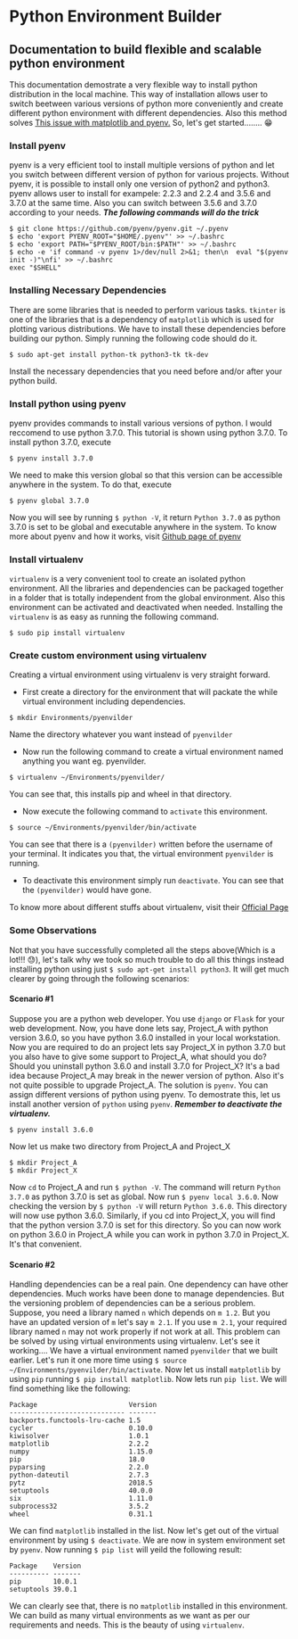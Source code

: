# Python Environment Builder
## Documentation to build flexible and scalable python environment
This documentation demostrate a very flexible way to install python distribution in the local machine. This way of installation allows user to switch beetween various versions of python more conveniently and create different python environment with different dependencies. Also this method solves [This issue with matplotlib and pyenv.](https://github.com/pyenv/pyenv-virtualenv/issues/140) So, let's get started........ :grin:
### Install pyenv
pyenv is a very efficient tool to install multiple versions of python and let you switch between different version of python for various projects. Without pyenv, it is possible to install only one version of python2 and python3. pyenv allows user to install for exampele: 2.2.3 and 2.2.4 and 3.5.6 and 3.7.0 at the same time. Also you can switch between 3.5.6 and 3.7.0 according to your needs. ***The following commands will do the trick***
```
$ git clone https://github.com/pyenv/pyenv.git ~/.pyenv
$ echo 'export PYENV_ROOT="$HOME/.pyenv"' >> ~/.bashrc
$ echo 'export PATH="$PYENV_ROOT/bin:$PATH"' >> ~/.bashrc
$ echo -e 'if command -v pyenv 1>/dev/null 2>&1; then\n  eval "$(pyenv init -)"\nfi' >> ~/.bashrc
exec "$SHELL"
```
### Installing Necessary Dependencies
There are some libraries that is needed to perform various tasks. `tkinter` is one of the libraries that is a dependency of `matplotlib` which is used for plotting various distributions. We have to install these dependencies before building our python. Simply running the following code should do it.
```
$ sudo apt-get install python-tk python3-tk tk-dev
```
Install the necessary dependencies that you need before and/or after your python build.
### Install python using pyenv
pyenv provides commands to install various versions of python. I would reccomend to use python 3.7.0. This tutorial is shown using python 3.7.0. To install python 3.7.0, execute
```
$ pyenv install 3.7.0
```
We need to make this version global so that this version can be accessible anywhere in the system. To do that, execute
```
$ pyenv global 3.7.0
```
Now you will see by running `$ python -V`, it return `Python 3.7.0` as python 3.7.0 is set to be global and executable anywhere in the system.
To know more about pyenv and how it works, visit [Github page of pyenv](https://github.com/pyenv/pyenv)
### Install virtualenv
`virtualenv` is a very convenient tool to create an isolated python environment. All the libraries and dependencies can be packaged together in a folder that is totally independent from the global environment. Also this environment can be activated and deactivated when needed. Installing the `virtualenv` is as easy as running the following command.
```
$ sudo pip install virtualenv
```
### Create custom environment using virtualenv
Creating a virtual environment using virtualenv is very straight forward. 
- First create a directory for the environment that will packate the while virtual environment including dependencies.
```
$ mkdir Environments/pyenvilder
```
Name the directory whatever you want instead of `pyenvilder`
- Now run the following command to create a virtual environment named anything you want eg. pyenvilder.
```
$ virtualenv ~/Environments/pyenvilder/
```
You can see that, this installs pip and wheel in that directory.
- Now execute the following command to `activate` this environment.
```
$ source ~/Environments/pyenvilder/bin/activate
```
You can see that there is a `(pyenvilder)` written before the username of your terminal. It indicates you that, the virtual environment `pyenvilder` is running.
- To deactivate this environment simply run `deactivate`. You can see that the `(pyenvilder)` would have gone.

To know more about different stuffs about virtualenv, visit their [Official Page](https://virtualenv.pypa.io/en/stable/installation/)
### Some Observations
Not that you have successfully completed all the steps above(Which is a lot!!! :sweat:), let's talk why we took so much trouble to do all this things instead installing python using just `$ sudo apt-get install python3`. It will get much clearer by going through the following scenarios:
#### Scenario #1
Suppose you are a python web developer. You use `django` or `Flask` for your web development. Now, you have done lets say, Project_A with python version 3.6.0, so you have python 3.6.0 installed in your local workstation. Now you are required to do an project lets say Project_X in python 3.7.0 but you also have to give some support to Project_A, what should you do? Should you uninstall python 3.6.0 and install 3.7.0 for Project_X? It's a bad idea because Project_A may break in the newer version of python. Also it's not quite possible to upgrade Project_A. The solution is `pyenv`. You can assign different versions of python using pyenv. To demostrate this, let us install another version of `python` using `pyenv`. ***Remember to deactivate the virtualenv.***
```
$ pyenv install 3.6.0
```
Now let us make two directory from Project_A and Project_X
```
$ mkdir Project_A
$ mkdir Project_X
```
Now `cd` to Project_A and run `$ python -V`. The command will return `Python 3.7.0` as python 3.7.0 is set as global. Now run `$ pyenv local 3.6.0`. Now checking the version by `$ python -V` will return `Python 3.6.0`. This directory will now use python 3.6.0. Similarly, if you cd into Project_X, you will find that the python version 3.7.0 is set for this directory. So you can now work on python 3.6.0 in Project_A while you can work in python 3.7.0 in Project_X. It's that convenient.
#### Scenario #2
Handling dependencies can be a real pain. One dependency can have other dependencies. Much works have been done to manage dependencies. But the versioning problem of dependencies can be a serious problem. Suppose, you need a library named `n` which depends on `m 1.2`. But you have an updated version of `m` let's say `m 2.1`. If you use `m 2.1`, your required library named `n` may not work properly if not work at all. This problem can be solved by using virtual environments using virtualenv. Let's see it working....
We have a virtual environment named `pyenvilder` that we built earlier. Let's run it one more time using `$ source ~/Environments/pyenvilder/bin/activate`. Now let us install `matplotlib` by using `pip` running `$ pip install matplotlib`. Now lets run `pip list`. We will find something like the following:
```
Package                       Version
----------------------------- -------
backports.functools-lru-cache 1.5    
cycler                        0.10.0 
kiwisolver                    1.0.1  
matplotlib                    2.2.2  
numpy                         1.15.0 
pip                           18.0   
pyparsing                     2.2.0  
python-dateutil               2.7.3  
pytz                          2018.5 
setuptools                    40.0.0 
six                           1.11.0 
subprocess32                  3.5.2  
wheel                         0.31.1
```
We can find `matplotlib` installed in the list.
Now let's get out of the virtual environment by using `$ deactivate`. We are now in system environment set by `pyenv`. Now running `$ pip list` will yeild the following result:
```
Package    Version
---------- -------
pip        10.0.1 
setuptools 39.0.1
```
We can clearly see that, there is no `matplotlib` installed in this environment. We can build as many virtual environments as we want as per our requirements and needs. This is the beauty of using `virtualenv`.
